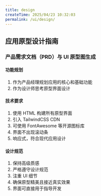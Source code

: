 ```yaml
---
title: design
createTime: 2025/04/23 10:32:03
permalink: /ui/design/
---
```


## 应用原型设计指南

### 产品需求文档（PRD）与 UI 原型图生成

#### 功能规划

1. 作为产品经理规划应用的核心和基础功能
2. 作为设计师思考原型界面设计

#### 技术要求

1. 使用 HTML 构建所有原型界面
2. 引入 TailwindCSS CDN
3. 可使用 FontAwesome 等开源图标库
4. 界面不出现滚动条
5. 响应式，符合现代应用设计

#### 设计规范

1. 保持高级质感
2. 严格遵守设计规范
3. 注重 UI 细节
4. 确保原型精美且接近真实效果
5. 界面可直接用于指导开发
